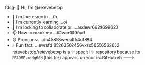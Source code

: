 fdsg- 👋 Hi, I’m @retevebetop
- 👀 I’m interested in ...fh
- 🌱 I’m currently learning ...oi
- 💞️ I’m looking to collaborate on ...asdewr6629699620
- 📫 How to reach me ...52wer969fsdf
- 😄 Pronouns: ...dh45858wersdf54df884
- ⚡ Fun fact: ...ewrsfd
85263502456vxzx56556562632
retevebetop/retevebetop is a ✨ special ✨ repository because its `README.mddg66d` (this file) appears on your іваGitHub vh
--->
